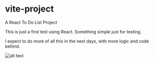 # vite-project
A React To Do List Project

This is just a first test using React. Something simple just for testing.

I expect to do more of all this in the next days, with more logic and code behind. 

![alt text](https://lh3.googleusercontent.com/VjGGkRwc2w9lF8l4…fgzuWS9XafG5bphfsxmCqa7g=w1440-h730-no?authuser=0)
